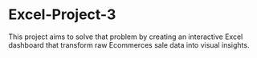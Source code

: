 # Excel-Project-3
This project aims to solve that problem by creating an interactive Excel dashboard that transform raw Ecommerces sale data into visual insights.

